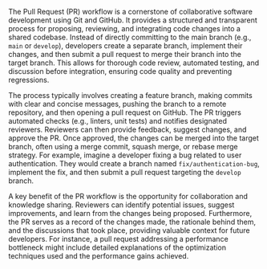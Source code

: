 The Pull Request (PR) workflow is a cornerstone of collaborative software development using Git and GitHub. It provides a structured and transparent process for proposing, reviewing, and integrating code changes into a shared codebase. Instead of directly committing to the main branch (e.g., `main` or `develop`), developers create a separate branch, implement their changes, and then submit a pull request to merge their branch into the target branch. This allows for thorough code review, automated testing, and discussion before integration, ensuring code quality and preventing regressions.

The process typically involves creating a feature branch, making commits with clear and concise messages, pushing the branch to a remote repository, and then opening a pull request on GitHub. The PR triggers automated checks (e.g., linters, unit tests) and notifies designated reviewers. Reviewers can then provide feedback, suggest changes, and approve the PR. Once approved, the changes can be merged into the target branch, often using a merge commit, squash merge, or rebase merge strategy. For example, imagine a developer fixing a bug related to user authentication. They would create a branch named `fix/authentication-bug`, implement the fix, and then submit a pull request targeting the `develop` branch.

A key benefit of the PR workflow is the opportunity for collaboration and knowledge sharing. Reviewers can identify potential issues, suggest improvements, and learn from the changes being proposed. Furthermore, the PR serves as a record of the changes made, the rationale behind them, and the discussions that took place, providing valuable context for future developers. For instance, a pull request addressing a performance bottleneck might include detailed explanations of the optimization techniques used and the performance gains achieved.